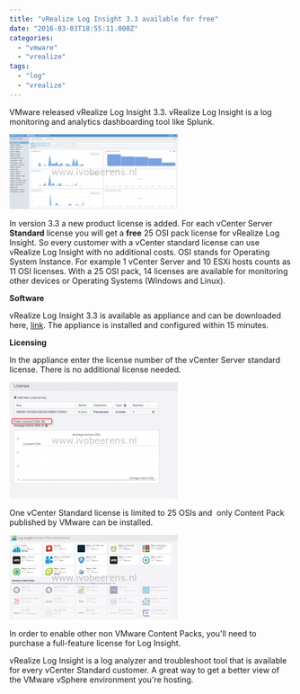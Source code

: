 ```yaml
---
title: "vRealize Log Insight 3.3 available for free"
date: "2016-03-03T18:55:11.000Z"
categories: 
  - "vmware"
  - "vrealize"
tags: 
  - "log"
  - "vrealize"
---
```


VMware released vRealize Log Insight 3.3. vRealize Log Insight is a log monitoring and analytics dashboarding tool like Splunk.

[![events](images/events-300x133.png)](https://www.ivobeerens.nl/wp-content/uploads/2016/03/events.png)

In version 3.3 a new product license is added. For each vCenter Server **Standard** license you will get a **free** 25 OSI pack license for vRealize Log Insight. So every customer with a vCenter standard license can use vRealize Log Insight with no additional costs. OSI stands for Operating System Instance. For example 1 vCenter Server and 10 ESXi hosts counts as 11 OSI licenses. With a 25 OSI pack, 14 licenses are available for monitoring other devices or Operating Systems (Windows and Linux).

**Software**

vRealize Log Insight 3.3 is available as appliance and can be downloaded here, [link](http://vmware.us7.list-manage.com/track/click?u=8883ed972be404bb0bec04558&id=3bca97b975&e=93105b0ed8). The appliance is installed and configured within 15 minutes.

**Licensing**

In the appliance enter the license number of the vCenter Server standard license. There is no additional license needed.

[![2016-03-02_10h08_47](images/2016-03-02_10h08_47-300x207.png)](https://www.ivobeerens.nl/wp-content/uploads/2016/03/2016-03-02_10h08_47.png)

One vCenter Standard license is limited to 25 OSIs and  only Content Pack published by VMware can be installed.

[![contentpacks](images/contentpacks-300x150.png)](https://www.ivobeerens.nl/wp-content/uploads/2016/03/contentpacks.png)

In order to enable other non VMware Content Packs, you'll need to purchase a full-feature license for Log Insight.

vRealize Log Insight is a log analyzer and troubleshoot tool that is available for every vCenter Standard customer. A great way to get a better view of the VMware vSphere environment you're hosting.
